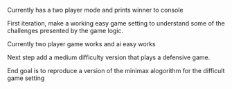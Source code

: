 
Currently has a two player mode and prints winner to console

First iteration, make a working easy game setting to understand some of the challenges
presented by the game logic.

Currently two player game works and ai easy works

Next step add a medium difficulty version that plays a defensive game.

End goal is to reproduce a version of the minimax alogorithm for the difficult game setting